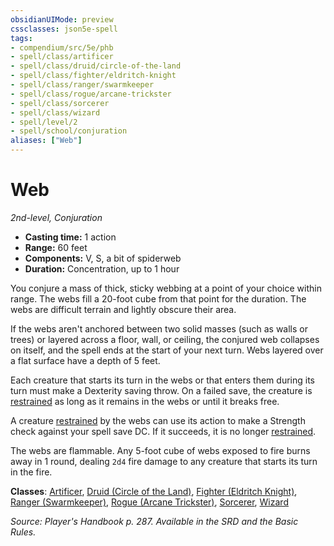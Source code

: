 ```yaml
---
obsidianUIMode: preview
cssclasses: json5e-spell
tags:
- compendium/src/5e/phb
- spell/class/artificer
- spell/class/druid/circle-of-the-land
- spell/class/fighter/eldritch-knight
- spell/class/ranger/swarmkeeper
- spell/class/rogue/arcane-trickster
- spell/class/sorcerer
- spell/class/wizard
- spell/level/2
- spell/school/conjuration
aliases: ["Web"]
---
```

# Web
*2nd-level, Conjuration*  

- **Casting time:** 1 action
- **Range:** 60 feet
- **Components:** V, S, a bit of spiderweb
- **Duration:** Concentration, up to 1 hour

You conjure a mass of thick, sticky webbing at a point of your choice within range. The webs fill a 20-foot cube from that point for the duration. The webs are difficult terrain and lightly obscure their area.

If the webs aren't anchored between two solid masses (such as walls or trees) or layered across a floor, wall, or ceiling, the conjured web collapses on itself, and the spell ends at the start of your next turn. Webs layered over a flat surface have a depth of 5 feet.

Each creature that starts its turn in the webs or that enters them during its turn must make a Dexterity saving throw. On a failed save, the creature is [restrained](5E2014官方资源/规则/conditions.md#restrained) as long as it remains in the webs or until it breaks free.

A creature [restrained](5E2014官方资源/规则/conditions.md#restrained) by the webs can use its action to make a Strength check against your spell save DC. If it succeeds, it is no longer [restrained](5E2014官方资源/规则/conditions.md#restrained).

The webs are flammable. Any 5-foot cube of webs exposed to fire burns away in 1 round, dealing `2d4` fire damage to any creature that starts its turn in the fire.

**Classes**: [Artificer](5E2014官方资源/classes/artificer-tce.md), [Druid (Circle of the Land)](5E2014官方资源/classes/druid-circle-of-the-land.md), [Fighter (Eldritch Knight)](5E2014官方资源/classes/fighter-eldritch-knight.md), [Ranger (Swarmkeeper)](5E2014官方资源/classes/ranger-swarmkeeper-tce.md), [Rogue (Arcane Trickster)](5E2014官方资源/classes/rogue-arcane-trickster.md), [Sorcerer](5E2014官方资源/classes/sorcerer.md), [Wizard](5E2014官方资源/classes/wizard.md)

*Source: Player's Handbook p. 287. Available in the SRD and the Basic Rules.*